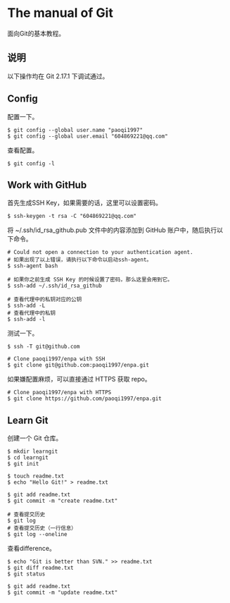 # The manual of Git

面向Git的基本教程。

## 说明

以下操作均在 Git 2.17.1 下调试通过。

## Config

配置一下。

```
$ git config --global user.name "paoqi1997"
$ git config --global user.email "604869221@qq.com"
```

查看配置。

```
$ git config -l
```

## Work with GitHub

首先生成SSH Key，如果需要的话，这里可以设置密码。

```
$ ssh-keygen -t rsa -C "604869221@qq.com"
```

将 ~/.ssh/id_rsa_github.pub 文件中的内容添加到 GitHub 账户中，随后执行以下命令。

```
# Could not open a connection to your authentication agent.
# 如果出现了以上错误，请执行以下命令以启动ssh-agent。
$ ssh-agent bash

# 如果你之前生成 SSH Key 的时候设置了密码，那么这里会用到它。
$ ssh-add ~/.ssh/id_rsa_github

# 查看代理中的私钥对应的公钥
$ ssh-add -L
# 查看代理中的私钥
$ ssh-add -l
```

测试一下。

```
$ ssh -T git@github.com

# Clone paoqi1997/enpa with SSH
$ git clone git@github.com:paoqi1997/enpa.git
```

如果嫌配置麻烦，可以直接通过 HTTPS 获取 repo。

```
# Clone paoqi1997/enpa with HTTPS
$ git clone https://github.com/paoqi1997/enpa.git
```

## Learn Git

创建一个 Git 仓库。

```
$ mkdir learngit
$ cd learngit
$ git init

$ touch readme.txt
$ echo "Hello Git!" > readme.txt

$ git add readme.txt
$ git commit -m "create readme.txt"

# 查看提交历史
$ git log
# 查看提交历史（一行信息）
$ git log --oneline
```

查看difference。

```
$ echo "Git is better than SVN." >> readme.txt
$ git diff readme.txt
$ git status

$ git add readme.txt
$ git commit -m "update readme.txt"
```
